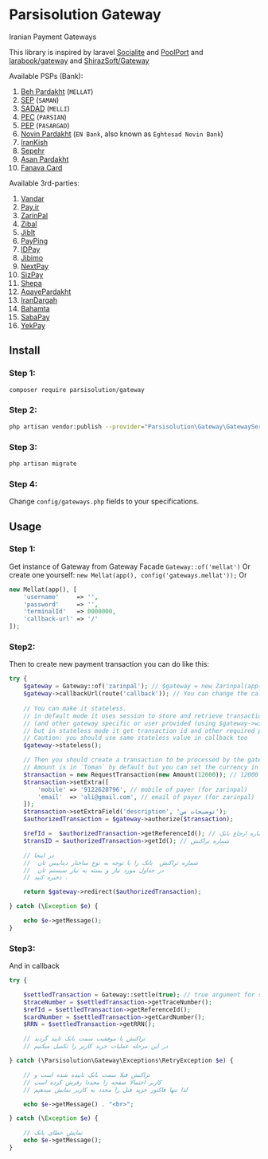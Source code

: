 # Parsisolution Gateway

Iranian Payment Gateways

This library is inspired by laravel [Socialite](https://github.com/laravel/socialite) and [PoolPort](https://github.com/PoolPort/PoolPort) and [larabook/gateway](https://github.com/larabook/gateway) and [ShirazSoft/Gateway](https://github.com/ShirazSoft/Gateway)

Available PSPs (Bank):
1. [Beh Pardakht](https://behpardakht.com) (`MELLAT`)
2. [SEP](https://sep.ir) (`SAMAN`)
3. [SADAD](https://sadadpsp.ir) (`MELLI`)
4. [PEC](https://pec.ir) (`PARSIAN`)
5. [PEP](https://pep.co.ir) (`PASARGAD`)
6. [Novin Pardakht](https://pna.co.ir) (`EN Bank`, also known as `Eghtesad Novin Bank`)
7. [IranKish](https://irankish.com)
8. [Sepehr](https://sepehrpay.com)
9. [Asan Pardakht](https://asanpardakht.ir)
10. [Fanava Card](https://fanavacard.ir)

Available 3rd-parties:
1. [Vandar](https://vandar.io)
2. [Pay.ir](https://pay.ir)
3. [ZarinPal](https://zarinpal.com)
4. [Zibal](https://zibal.ir)
5. [JibIt](https://jibit.ir)
6. [PayPing](https://payping.ir)
7. [IDPay](https://idpay.ir)
8. [Jibimo](https://jibimo.com)
9. [NextPay](https://nextpay.org)
10. [SizPay](https://sizpay.ir)
11. [Shepa](https://shepa.com)
12. [AqayePardakht](https://aqayepardakht.ir)
13. [IranDargah](https://irandargah.com)
14. [Bahamta](https://bahamta.com)
15. [SabaPay](https://sabanovin.com)
16. [YekPay](https://yekpay.com)

## Install
 
### Step 1:

``` bash
composer require parsisolution/gateway
```

### Step 2:

``` bash
php artisan vendor:publish --provider="Parsisolution\Gateway\GatewayServiceProvider"
```
 
### Step 3:

``` bash
php artisan migrate
```

### Step 4:

Change `config/gateways.php` fields to your specifications.

## Usage

### Step 1:

Get instance of Gateway from Gateway Facade `Gateway::of('mellat')`
Or create one yourself: `new Mellat(app(), config('gateways.mellat'));` Or
```php
new Mellat(app(), [
    'username'     => '',
    'password'     => '',
    'terminalId'   => 0000000,
    'callback-url' => '/'
]);
```

### Step2:
Then to create new payment transaction you can do like this:

``` php
try {
    $gateway = Gateway::of('zarinpal'); // $gateway = new Zarinpal(app(), config('gateways.zarinpal')); 
    $gateway->callbackUrl(route('callback')); // You can change the callback
    
    // You can make it stateless.
    // in default mode it uses session to store and retrieve transaction id 
    // (and other gateway specific or user provided (using $gateway->with) required parameters)
    // but in stateless mode it get transaction id and other required parameters from callback url
    // Caution: you should use same stateless value in callback too
    $gateway->stateless();

    // Then you should create a transaction to be processed by the gateway
    // Amount is in `Toman` by default but you can set the currency in second argument as well. IRR (for `Riyal`)
    $transaction = new RequestTransaction(new Amount(12000)); // 12000 Toman
    $transaction->setExtra([
        'mobile' => '9122628796', // mobile of payer (for zarinpal)
        'email'  => 'ali@gmail.com', // email of payer (for zarinpal)
    ]);
    $transaction->setExtraField('description', 'توضیحات من');
    $authorizedTransaction = $gateway->authorize($transaction);

    $refId =  $authorizedTransaction->getReferenceId(); // شماره ارجاع بانک
    $transID = $authorizedTransaction->getId(); // شماره تراکنش

    // در اینجا
    //  شماره تراکنش  بانک را با توجه به نوع ساختار دیتابیس تان 
    //  در جداول مورد نیاز و بسته به نیاز سیستم تان
    // ذخیره کنید .

    return $gateway->redirect($authorizedTransaction);

} catch (\Exception $e) {

    echo $e->getMessage();
}
```

### Step3:
And in callback

```php
try {

    $settledTransaction = Gateway::settle(true); // true argument for stateless
    $traceNumber = $settledTransaction->getTraceNumber();
    $refId = $settledTransaction->getReferenceId();
    $cardNumber = $settledTransaction->getCardNumber();
    $RRN = $settledTransaction->getRRN();

    // تراکنش با موفقیت سمت بانک تایید گردید
    // در این مرحله عملیات خرید کاربر را تکمیل میکنیم

} catch (\Parsisolution\Gateway\Exceptions\RetryException $e) {

    // تراکنش قبلا سمت بانک تاییده شده است و
    // کاربر احتمالا صفحه را مجددا رفرش کرده است
    // لذا تنها فاکتور خرید قبل را مجدد به کاربر نمایش میدهیم

    echo $e->getMessage() . "<br>";

} catch (\Exception $e) {

    // نمایش خطای بانک
    echo $e->getMessage();
}
```
